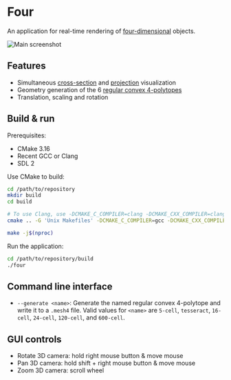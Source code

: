 # Four

An application for real-time rendering of
[four-dimensional](https://en.wikipedia.org/wiki/Four-dimensional_space)
objects.

![Main screenshot](docs/main_screenshot.png)

## Features

* Simultaneous
  [cross-section](https://en.wikipedia.org/wiki/Cross_section_(geometry)) and
  [projection](https://en.wikipedia.org/wiki/Graphical_projection) visualization
* Geometry generation of the 6
  [regular convex 4-polytopes](https://en.wikipedia.org/wiki/Convex_regular_4-polytope)
* Translation, scaling and rotation

## Build & run

Prerequisites:

* CMake 3.16
* Recent GCC or Clang
* SDL 2

Use CMake to build:

```bash
cd /path/to/repository
mkdir build
cd build

# To use Clang, use -DCMAKE_C_COMPILER=clang -DCMAKE_CXX_COMPILER=clang++
cmake .. -G 'Unix Makefiles' -DCMAKE_C_COMPILER=gcc -DCMAKE_CXX_COMPILER=g++ -DCMAKE_BUILD_TYPE=Release

make -j$(nproc)
```

Run the application:

```bash
cd /path/to/repository/build
./four
```

## Command line interface

* `--generate <name>`: Generate the named regular convex 4-polytope and write it
    to a `.mesh4` file. Valid values for `<name>` are `5-cell`, `tesseract`,
    `16-cell`, `24-cell`, `120-cell`, and `600-cell`.

## GUI controls

* Rotate 3D camera: hold right mouse button & move mouse
* Pan 3D camera: hold shift + right mouse button & move mouse
* Zoom 3D camera: scroll wheel
